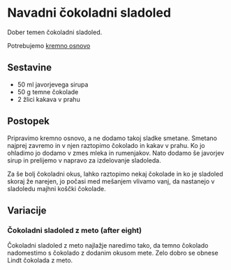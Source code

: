 # Navadni čokoladni sladoled

Dober temen čokoladni sladoled.

Potrebujemo [kremno osnovo](https://github.com/rodeob/sladoled/blob/master/Osnova.md)

## Sestavine

 * 50 ml javorjevega sirupa
 * 50 g temne čokolade
 * 2 žlici kakava v prahu
 
## Postopek
 
Pripravimo kremno osnovo, a ne dodamo takoj sladke smetane. Smetano najprej zavremo in v njen raztopimo čokolado in kakav v prahu. Ko jo ohladimo jo dodamo v zmes mleka in rumenjakov. Nato dodamo še javorjev sirup in prelijemo v napravo za izdelovanje sladoleda.

Za še bolj čokoladni okus, lahko raztopimo nekaj čokolade in ko je sladoled skoraj že narejen, jo počasi med mešanjem vlivamo vanj, da nastanejo v sladoledu majhni koščki čokolade. 

## Variacije

### Čokoladni sladoled z meto (after eight)

Čokoladni sladoled z meto najlažje naredimo tako, da temno čokolado nadomestimo s čokolado z dodanim okusom mete. Zelo dobro se obnese Lindt čokolada z meto.

